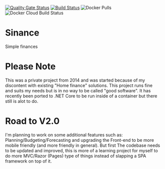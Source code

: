 [![Quality Gate Status](https://sonarcloud.io/api/project_badges/measure?project=maartenvana_sinance&metric=alert_status)](https://sonarcloud.io/dashboard?id=maartenvana_sinance)
[![Build Status](https://dev.azure.com/maartenvanarem/Sinance/_apis/build/status/Sinance-CI?branchName=master)](https://dev.azure.com/maartenvanarem/Sinance/_build/latest?definitionId=2&branchName=master)
![Docker Pulls](https://img.shields.io/docker/pulls/maartenvana/sinance)
![Docker Cloud Build Status](https://img.shields.io/docker/cloud/build/maartenvana/sinance)

# Sinance
Simple finances

# Please Note
This was a private project from 2014 and was started because of my discontent with existing "Home finance" solutions. This project runs fine and suits my needs but is in no way to be called "good software". It has recently been ported to .NET Core to be run inside of a container but there still is alot to do.

# Road to V2.0
I'm planning to work on some additional features such as: Planning/Budgeting/Forecasting and upgrading the Front-end to be more mobile friendly (and more friendly in general). But first The codebase needs to be updated and improved, this is more of a learning project for myself to do more MVC/Razor (Pages) type of things instead of slapping a SPA framework on top of it.
